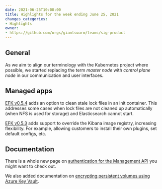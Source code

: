 ```yaml
---
date: 2021-06-25T10:00:00
title: Highlights for the week ending June 25, 2021
changes_categories:
- Highlights
owner:
- https://github.com/orgs/giantswarm/teams/sig-product
---
```


## General

As we aim to align our terminology with the Kubernetes project where possible, we started replacing the term _master node_ with _control plane node_ in our communication and user interfaces.

## Managed apps

[EFK v0.5.4](https://docs.giantswarm.io/changes/managed-apps/efk-stack-app/v0.5.4/) adds an option to clean stale lock files in an init container. This addresses some cases when lock files are not cleaned up automatically (when NFS is used for storage) and Elasticsearch cannot start.

[EFK v0.5.3](https://docs.giantswarm.io/changes/managed-apps/efk-stack-app/v0.5.3/) adds support to override the Kibana image registry, increasing flexibility. For example, allowing customers to install their own plugins, set default configs, etc.

## Documentation

There is a whole new page on [authentication for the Management API](https://docs.giantswarm.io/use-the-api/management-api/authentication/) you might want to check out.

We also added documentation on [encrypting persistent volumes using Azure Key Vault](https://docs.giantswarm.io/advanced/storage/azure-pvc-encryption/).

